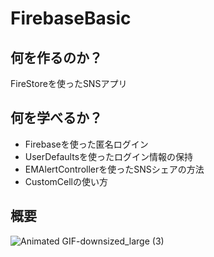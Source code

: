 # FirebaseBasic

## 何を作るのか？
FireStoreを使ったSNSアプリ

## 何を学べるか？
* Firebaseを使った匿名ログイン
* UserDefaultsを使ったログイン情報の保持
* EMAlertControllerを使ったSNSシェアの方法
* CustomCellの使い方

## 概要
![Animated GIF-downsized_large (3)](https://user-images.githubusercontent.com/44314610/129536599-93bb2e91-ac76-4cf5-b1c4-f5ac3981d511.gif)
